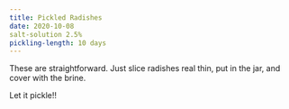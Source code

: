 ```yaml
---
title: Pickled Radishes
date: 2020-10-08
salt-solution 2.5%
pickling-length: 10 days
---
```

These are straightforward. Just slice radishes real thin, put in the jar, and cover with the brine.

Let it pickle!!